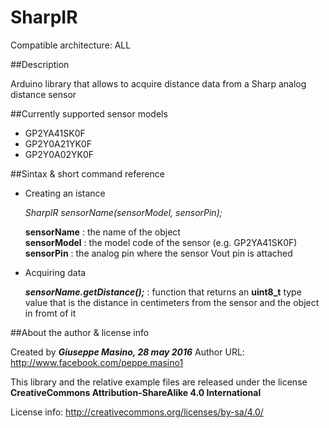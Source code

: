 # SharpIR

Compatible architecture: ALL

##Description

Arduino library that allows to acquire distance data from a Sharp analog distance sensor

##Currently supported sensor models

- GP2YA41SK0F  
- GP2Y0A21YK0F  
- GP2Y0A02YK0F  

##Sintax & short command reference

- Creating an istance  

    *SharpIR sensorName(sensorModel, sensorPin);*   
    
    **sensorName**  : the name of the object   
    **sensorModel** : the model code of the sensor (e.g. GP2YA41SK0F)  
    **sensorPin**   : the analog pin where the sensor Vout pin is attached  

- Acquiring data

  ***sensorName.getDistance();***  : function that returns an **uint8\_t** type value that is the distance in centimeters from the sensor and the object in fromt of it  

##About the author & license info

Created by ***Giuseppe Masino, 28 may 2016***
Author URL: http://www.facebook.com/peppe.masino1

This library and the relative example files are released under the license
**CreativeCommons Attribution-ShareAlike 4.0 International**

License info: http://creativecommons.org/licenses/by-sa/4.0/  